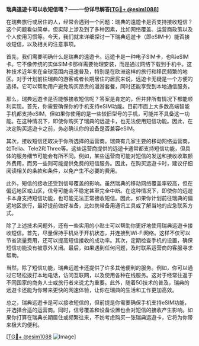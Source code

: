 **瑞典遠遊卡可以收短信嗎？——一份详尽解答[[TG💪+ @esim1088](https://t.me/s/esim1088)]**

在瑞典旅行或居住的人，经常会遇到一个问题：瑞典的遠遊卡是否支持接收短信？这个问题看似简单，但实际上涉及到了多种因素，比如网络覆盖、运营商政策以及个人使用习惯等。今天，我们就来详细探讨一下瑞典远遊卡（即eSIM卡）能否接收短信，以及相关的注意事项。

首先，我们需要明确什么是瑞典的遠遊卡。远遊卡是一种电子SIM卡，也叫eSIM卡。它不像传统的实体SIM卡那样需要物理安装，而是通过网络下载到手机中。这种技术近年来在全球范围内迅速普及，特别是在欧洲这样的旅行和移民频繁的地区。对于计划前往瑞典的游客或者长期居住的居民来说，远遊卡无疑是一个方便的选择。它可以帮助用户避免购买昂贵的漫游套餐，同时还能享受到本地通信服务。

那么，瑞典远遊卡是否能够接收短信呢？答案是肯定的，但并非所有情况下都能顺利实现。首先，你需要确保你的手机支持eSIM功能。目前市面上大多数高端智能手机都支持eSIM，但如果你使用的是一些较旧型号的手机，可能并不具备这一功能。在这种情况下，即使你购买了瑞典的远遊卡，也无法使用短信功能。因此，在决定购买远遊卡之前，务必确认你的设备是否兼容eSIM。

其次，接收短信还取决于你所选择的运营商。瑞典有几家主要的移动网络运营商，如Telia、Tele2和Three等。这些运营商提供的远遊卡通常都支持短信功能，但具体的服务细节可能会有所不同。例如，某些运营商可能对短信的发送和接收收取额外费用，而另一些则可能提供免费的短信服务。因此，在购买远遊卡时，建议仔细阅读相关的条款和条件，以免产生不必要的费用。

此外，短信的接收还受到信号覆盖的影响。虽然瑞典的移动网络覆盖率较高，但在偏远地区或山区，信号可能会不稳定甚至完全中断。在这种情况下，即使你的远遊卡本身支持短信功能，也可能无法正常接收短信。因此，如果你计划前往瑞典的偏远地区旅行，最好提前做好准备，比如携带备用通讯工具或了解当地的应急联系方式。

除了上述技术问题外，还有一些实用的小贴士可以帮助你更好地使用瑞典远遊卡接收短信。首先，尽量保持手机处于开机状态，并连接到Wi-Fi网络。这样不仅可以节省流量费用，还可以提高短信接收的成功率。其次，定期检查手机的设置，确保短信功能没有被意外关闭。最后，如果遇到任何问题，及时联系运营商的客服寻求帮助。

当然，除了短信功能，瑞典远遊卡还提供了许多其他便利的服务。例如，你可以通过它轻松拨打本地电话，访问互联网，以及使用各种在线服务。这对于经常往返于不同国家的商务人士或旅行者来说尤为重要。此外，随着5G技术的普及，瑞典的远遊卡还能为你带来更快的网速体验，让你在瑞典的生活和工作更加高效。

总之，瑞典远遊卡是可以接收短信的，但前提是你需要确保手机支持eSIM功能，并选择合适的运营商。同时，信号覆盖和设备设置也会对短信的接收产生影响。如果你打算在瑞典长期居住或频繁往来，不妨考虑购买一张瑞典远遊卡，它将为你带来极大的便利。

[[TG💪+ @esim1088](https://t.me/s/esim1088) ![Image](https://i.postimg.cc/4NQfJmqS/Snipaste-2025-05-13-00-14-12.png)]